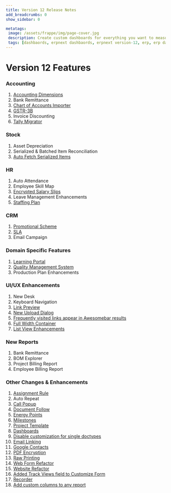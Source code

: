 ```yaml
---
title: Version 12 Release Notes
add_breadcrumbs: 0
show_sidebar: 0

metatags:
 image: /assets/frappe/img/page-cover.jpg
 description: Create custom dashboards for everything you want to measure. Monitor and visualise your growth.
 tags: [dashbaords, erpnext dashbaords, erpnext version-12, erp, erp dashboards]
---
```


# Version 12 Features

### Accounting
1. [Accounting Dimensions](/docs/user/manual/en/accounts/accounting-dimensions)
1. Bank Remittance
1. [Chart of Accounts Importer](/docs/user/manual/en/setting-up/chart-of-accounts-importer)
1. [GSTR-3B](/docs/user/manual/en/regional/india/gst-3b-report)
1. Invoice Discounting
1. [Tally Migrator](https://github.com/frappe/erpnext/pull/17405)

### Stock
1. Asset Depreciation
1. Serialized & Batched Item Reconciliation
1. [Auto Fetch Serialized Items](/version-12/release-notes/features#auto-fetch-serialized-items)

### HR
1. Auto Attendance
1. Employee Skill Map
1. [Encrypted Salary Slips](/docs/user/manual/en/human-resources/hr-settings#24-encrypt-salary-slips-in-emails)
1. Leave Management Enhancements
1. [Staffing Plan](/docs/user/manual/en/human-resources/staffing-plan)

### CRM
1. [Promotional Scheme](/docs/user/manual/en/accounts/promotional-schemes)
1. [SLA](/docs/user/manual/en/support/service-level-agreement)
1. Email Campaign

### Domain Specific Features
1. [Learning Portal](/docs/user/manual/en/education/setting-up-lms)
1. [Quality Management System](/docs/user/manual/en/quality-management)
1. Production Plan Enhancements

### UI/UX Enhancements
1. New Desk
1. Keyboard Navigation
1. [Link Preview](/version-12/release-notes/features#link-preview)
1. [New Upload Dialog](/version-12/release-notes/features#auto-fetch-serialized-items)
1. [Frequently visited links appear in Awesomebar results](/version-12/release-notes/features#frequently-visited-links-appear-in-awesomebar-results)
1. [Full Width Container]((/version-12/release-notes/features#auto-fetch-serialized-items))
1. [List View Enhancements](/version-12/release-notes/features#auto-fetch-serialized-items)


### New Reports
1. Bank Remittance
1. BOM Explorer
1. Project Billing Report
1. Employee Billing Report

### Other Changes & Enhancements
1. [Assignment Rule](/docs/user/manual/en/setting-up/automation/assignment-rule)
1. Auto Repeat
1. [Call Popup](/docs/user/manual/en/erpnext_integration/exotel_integration)
1. [Document Follow](/docs/user/manual/en/setting-up/email/document-follow)
1. [Energy Points](/docs/user/manual/en/setting-up/energy-point-system)
1. [Milestones](/docs/user/manual/en/setting-up/automation/milestone-tracker)
1. [Project Template](/docs/user/manual/en/projects/project-template)
1. [Dashboards](/docs/user/manual/en/customize-erpnext/dashboard)
1. [Disable customization for single doctypes](/version-12/release-notes/features#disable-customization-for-single-doctypes)
1. [Email Linking](/docs/user/manual/en/setting-up/email/linking-emails-to-document)
1. [Google Contacts](/version-12/release-notes/features#google-contacts)
1. [PDF Encryption](/version-12/release-notes/features#pdf-encryption)
1. [Raw Printing](/docs/user/manual/en/setting-up/print/raw-printing)
1. [Web Form Refactor](/version-12/release-notes/features#web-form-refactor)
1. [Website Refactor](/docs/user/manual/en/website)
1. [Added Track Views field to Customize Form](/version-12/release-notes/features#added-track-views-field-to-customize-form)
1. [Recorder](/version-12/release-notes/features#recorder)
1. [Add custom columns to any report](/version-12/release-notes/features#add-custom-columns-to-any-report)
